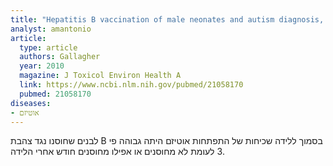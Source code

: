```yaml
---
title: "Hepatitis B vaccination of male neonates and autism diagnosis, NHIS 1997-2002"
analyst: amantonio
article:
  type: article
  authors: Gallagher
  year: 2010
  magazine: J Toxicol Environ Health A
  link: https://www.ncbi.nlm.nih.gov/pubmed/21058170
  pubmed: 21058170
diseases:
- אוטיזם
---
```


לבנים שחוסנו נגד צהבת B בסמוך ללידה שכיחות של התפתחות אוטיזם היתה גבוהה פי 3 לעומת לא מחוסנים או אפילו מחוסנים חודש אחרי הלידה.

